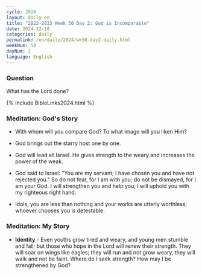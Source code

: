 ```yaml
---
cycle: 2024
layout: daily-en
title: "2022-2023 Week 50 Day 2: God is Incomparable"
date: 2024-12-10
categories: daily
permalink: /en/daily/2024/wk50-day2-daily.html
weekNum: 50
dayNum: 2
language: English
---
```


### Question     
What has the Lord done?

{% include BibleLinks2024.html %} 

### Meditation: God's Story   
+ With whom will you compare God? To what image will you liken Him? 

+ God brings out the starry host one by one. 

+ God will lead all Israel. He gives strength to the weary and increases the power of the weak. 

+ God said to Israel: "You are my servant; I have chosen you and have not rejected you." So do not fear, for I am with you; do not be dismayed, for I am your God. I will strengthen you and help you; I will uphold you with my righteous right hand. 

+ Idols, you are less than nothing and your works are utterly worthless; whoever chooses you is detestable. 

### Meditation: My Story   
+ **Identity** - Even youths grow tired and weary, and young men stumble and fall; but those who hope in the Lord will renew their strength. They will soar on wings like eagles; they will run and not grow weary, they will walk and not be faint. Where do I seek strength? How may I be strengthened by God?
